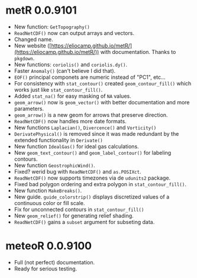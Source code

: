 # metR 0.0.9101
- New function: `GetTopography()`
- `ReadNetCDF()` now can output arrays and vectors.
- Changed name. 
- New website ([https://eliocamp.github.io/metR/](https://eliocamp.github.io/metR/)) with documentation. Thanks to `pkgdown`.
- New functions: `coriolis()` and `coriolis.dy()`.
- Faster `Anomaly()` (can't believe I did that).
- `EOF()` principal componets are numeric instead of "PC1", etc...
- For consistency with `stat_contour()` created `geom_contour_fill()` which 
works just like `stat_contour_fill()`. 
- Added `stat_na()` for easy masking of `NA` values. 
- `geom_arrow()` now is `geom_vector()` with better documentation and more 
parameters. 
- `geom_arrow()` is a new geom for arrows that preserve direction. 
- `ReadNetCDF()` now handles more date formats.
- New functions `Laplacian()`, `Divercence()` and `Vorticity()`
- `DerivatePhysical()` is removed since it was made redundant by the extended
functionality in `Derivate()`
- New function `IdealGas()` for ideal gas calculations. 
- New `geom_text_contour()` and `geom_label_contour()` for labeling contours. 
- New function `GeostrophicWind()`.
- Fixed? werid bug with `ReadNetCDF()` and `as.POSIXct`.
- `ReadNetCDF()` now supports timezones via de `udunits2` package.
- Fixed bad polygon ordering and extra polygon in `stat_contour_fill()`.
- New function `MakeBreaks()`.
- New guide. `guide_colorstrip()` displays discretized values of a continuous color 
or fill scale. 
- Fix for unconnected contours in `stat_contour_fill()`
- New `geom_relief()` for generating relief shading. 
- `ReadNetCDF()` gains a `subset` argument for subseting data.  

# meteoR 0.0.9100
- Full (not perfect) documentation.
- Ready for serious testing.
